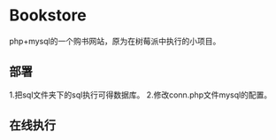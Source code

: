 # Bookstore
php+mysql的一个购书网站，原为在树莓派中执行的小项目。

## 部署
1.把sql文件夹下的sql执行可得数据库。
2.修改conn.php文件mysql的配置。

## 在线执行


